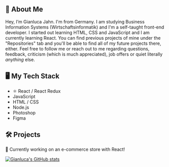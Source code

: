 ## 👤 About Me #
Hey, I’m Gianluca Jahn. I'm from Germany. I am studying Business Information Systems (Wirtschaftsinformatik) and I'm a self-taught front-end developer. I started out learning HTML, CSS and JavaScript and I am currently learning React. You can find previous projects of mine under the "Repositories" tab and you'll be able to find all of my future projects there, either. Feel free to follow me or reach out to me regarding questions, feedback, criticism (which is much appreciated), job offers or quiet literally *anything* else. 

## 🖥 My Tech Stack
- ⚛️ React / React Redux
- JavaScript
- HTML / CSS
- Node.js
- Photoshop
- Figma 

## 🛠 Projects #

🔧 Currently working on an e-commerce store with React!

[![Gianluca's GitHub stats](https://github-readme-stats.vercel.app/api?username=gianlucajahn)](https://github.com/gianlucajahn/github-readme-stats)
